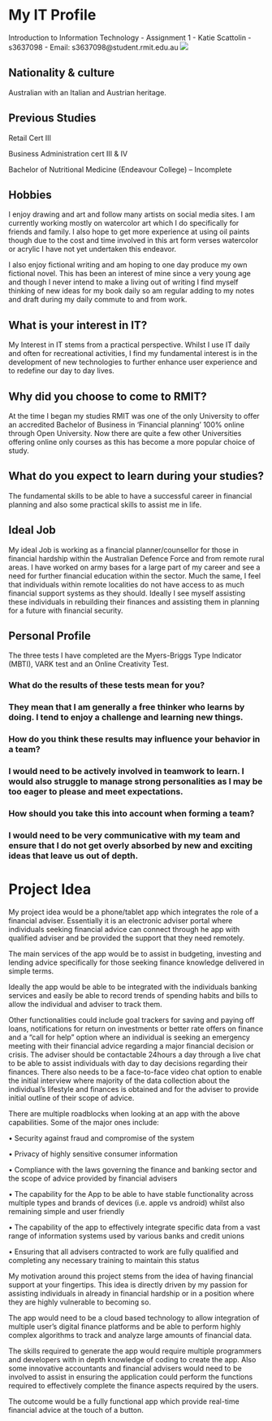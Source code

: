 <html>
<head>
<title>Assignment 1</title>
</head>
<body>
<h1>My IT Profile</h1> 
  Introduction to Information Technology - Assignment 1 - Katie Scattolin - s3637098 -
Email: s3637098@student.rmit.edu.au
 
 <img src= "https://scontent.fmel3-1.fna.fbcdn.net/v/t1.0-9/52134289_2164804833541825_3014744154740621312_n.jpg?_nc_cat=104&_nc_ht=scontent.fmel3-1.fna&oh=f0a46cb06b6dcbf1bd29b63394307d43&oe=5D95F7FE">
  
<h2>Nationality & culture</h2>
  <p>Australian with an Italian and Austrian heritage.  </p>
  
<h2>Previous Studies</h2>
  <p>Retail Cert III<p>
<p>Business Administration cert III & IV<p>
<p>Bachelor of Nutritional Medicine (Endeavour College) – Incomplete
</p>
  
<h2>Hobbies</h2>
  <p>I enjoy drawing and art and follow many artists on social media sites. I am currently working mostly on watercolor art which I do specifically for friends and family. I also hope to get more experience at using oil paints though due to the cost and time involved in this art form verses watercolor or acrylic I have not yet undertaken this endeavor.<p>
<p>I also enjoy fictional writing and am hoping to one day produce my own fictional novel. This has been an interest of mine since a very young age and though I never intend to make a living out of writing I find myself thinking of new ideas for my book daily so am regular adding to my notes and draft during my daily commute to and from work.
</p>
  
<h2>What is your interest in IT?</h2>
  <p>My Interest in IT stems from a practical perspective. Whilst I use IT daily and often for recreational activities, I find my fundamental interest is in the development of new technologies to further enhance user experience and to redefine our day to day lives. </p>
  
<h2>Why did you choose to come to RMIT?</h2>
  <p>At the time I began my studies RMIT was one of the only University to offer an accredited Bachelor of Business in ‘Financial planning’ 100% online through Open University. Now there are quite a few other Universities offering online only courses as this has become a more popular choice of study.</p>
  
<h2>What do you expect to learn during your studies?</h2>
  <p>The fundamental skills to be able to have a successful career in financial planning and also some practical skills to assist me in life. </p>
  
<h2>Ideal Job</h2>
  <p>My ideal Job is working as a financial planner/counsellor for those in financial hardship within the Australian Defence Force and from remote rural areas. I have worked on army bases for a large part of my career and see a need for further financial education within the sector. Much the same, I feel that individuals within remote localities do not have access to as much financial support systems as they should. Ideally I see myself assisting these individuals in rebuilding their finances and assisting them in planning for a future with financial security. </p>
  
<h2>Personal Profile</h2>
   <p>The three tests I have completed are the Myers-Briggs Type Indicator (MBTI), VARK test and an Online Creativity Test. </p>
     
<h3> What do the results of these tests mean for you?<h3>
  <p>They mean that I am generally a free thinker who learns by doing. I tend to enjoy a challenge and learning new things. </p>
  
<h3> How do you think these results may influence your behavior in a team?<h3>
   <p> I would need to be actively involved in teamwork to learn. I would also struggle to manage strong personalities as I may be too eager to please and meet expectations. </p>
  
<h3>How should you take this into account when forming a team?<h3>
   <p> I would need to be very communicative with my team and ensure that I do not get overly absorbed by new and exciting ideas that leave us out of depth. </p>


<h1>Project Idea</h1>
  <p>My project idea would be a phone/tablet app which integrates the role of a financial adviser. Essentially it is an electronic adviser portal where individuals seeking financial advice can connect through he app with qualified adviser and be provided the support that they need remotely.  <p>
 <p>The main services of the app would be to assist in budgeting, investing and lending advice specifically for those seeking finance knowledge delivered in simple terms.  <p>
 <p>Ideally the app would be able to be integrated with the individuals banking services and easily be able to record trends of spending habits and bills to allow the individual and adviser to track them.  <p>
 <p>Other functionalities could include goal trackers for saving and paying off loans, notifications for return on investments or better rate offers on finance and a “call for help” option where an individual is seeking an emergency meeting with their financial advice regarding a major financial decision or crisis.  The adviser should be contactable 24hours a day through a live chat to be able to assist individuals with day to day decisions regarding their finances. There also needs to be a face-to-face video chat option to enable the initial interview where majority of the data collection about the individual’s lifestyle and finances is obtained and for the adviser to provide initial outline of their scope of advice.  <p>
 <p>There are multiple roadblocks when looking at an app with the above capabilities. Some of the major ones include: <p>
 <p>•	Security against fraud and compromise of the system <p>
 <p>•	Privacy of highly sensitive consumer information  <p>
 <p>•	Compliance with the laws governing the finance and banking sector and the scope of advice provided by financial advisers <p>
 <p>•	The capability for the App to be able to have stable functionality across multiple types and brands of devices (i.e. apple vs android) whilst also remaining simple and user friendly  <p>
 <p>•	The capability of the app to effectively integrate specific data from a vast range of information systems used by various banks and credit unions <p>
 <p>•	Ensuring that all advisers contracted to work are fully qualified and completing any necessary training to maintain this status <p>
   
 <p>My motivation around this project stems from the idea of having financial support at your fingertips. This idea is directly driven by my passion for assisting individuals in already in financial hardship or in a position where they are highly vulnerable to becoming so. <p>
 <p>The app would need to be a cloud based technology to allow integration of multiple user’s digital finance platforms and be able to perform highly complex algorithms to track and analyze large amounts of financial data. <p>
 <p>The skills required to generate the app would require multiple programmers and developers with in depth knowledge of coding to create the app. Also some innovative accountants and financial advisers would need to be involved to assist in ensuring the application could perform the functions required to effectively complete the finance aspects required by the users. <p>
 <p> The outcome would be a fully functional app which provide real-time financial advice at the touch of a button. <p>
</p>
</body>
</html>
